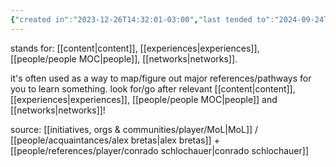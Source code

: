 ```yaml
---
{"created in":"2023-12-26T14:32:01-03:00","last tended to":"2024-09-24T16:22:10-03:00","aliases":["CEP+R"],"tags":["framework","selfdirectedlearning","player","host","learning","🌱"],"dg-publish":true,"notestage":["🌱"],"permalink":"/models-and-frameworks/host/cep-n/","dgPassFrontmatter":true,"created":"2023-12-26T14:32:01.614-03:00","updated":"2024-09-24T16:22:10.830-03:00"}
---
```


stands for: [[content\|content]], [[experiences\|experiences]], [[people/people MOC\|people]], [[networks\|networks]].

it's often used as a way to map/figure out major references/pathways for you to learn something. look for/go after relevant [[content\|content]], [[experiences\|experiences]], [[people/people MOC\|people]] and [[networks\|networks]]!

source: [[initiatives, orgs & communities/player/MoL\|MoL]] / [[people/acquaintances/alex bretas\|alex bretas]] + [[people/references/player/conrado schlochauer\|conrado schlochauer]]